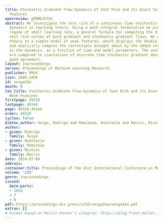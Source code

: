 ```yaml
---
title: Stochastic Gradient Flow Dynamics of Test Risk and its Exact Solution for Weak
  Features
openreview: gPBMkJG7bt
abstract: We investigate the test risk of a continuous time stochastic gradient flow
  dynamics in learning theory. Using a path integral formulation we provide, in the
  regime of small learning rate, a general formula for computing the difference between
  test risk curves of pure gradient and stochastic gradient flows. We apply the general
  theory to a simple model of weak features, which displays the double descent phenomenon,
  and explicitly compute the corrections brought about by the added stochastic term
  in the dynamics, as a function of time and model parameters. The analytical results
  are compared to simulations of discrete time stochastic gradient descent and show
  good agreement.
layout: inproceedings
series: Proceedings of Machine Learning Research
publisher: PMLR
issn: 2640-3498
id: veiga24a
month: 0
tex_title: Stochastic Gradient Flow Dynamics of Test Risk and its Exact Solution for
  Weak Features
firstpage: 49310
lastpage: 49344
page: 49310-49344
order: 49310
cycles: false
bibtex_author: Veiga, Rodrigo and Remizova, Anastasia and Macris, Nicolas
author:
- given: Rodrigo
  family: Veiga
- given: Anastasia
  family: Remizova
- given: Nicolas
  family: Macris
date: 2024-07-08
address:
container-title: Proceedings of the 41st International Conference on Machine Learning
volume: '235'
genre: inproceedings
issued:
  date-parts:
  - 2024
  - 7
  - 8
pdf: https://proceedings.mlr.press/v235/veiga24a/veiga24a.pdf
extras: []
# Format based on Martin Fenner's citeproc: https://blog.front-matter.io/posts/citeproc-yaml-for-bibliographies/
---
```


